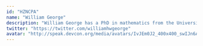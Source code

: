 ```yaml
---
id: "HZNCPA"
name: "William George"
description: "William George has a PhD in mathematics from the University of Toronto. His thesis was on number theory problems related to elliptic curve cryptography. During postdoctoral fellowships at the University of Toronto and at École Polytechnique (Palaiseau, France), he has done research on applications of blockchains, particularly in the use of blockchains in identity management systems. William is currently research lead for the blockchain-based dispute resolution platform Kleros."
twitter: "https://twitter.com/williamhwgeorge"
avatar: "http://speak.devcon.org/media/avatars/IvJEm0J2_400x400_swIJn6A.jpeg"
---
```

